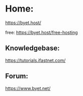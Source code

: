# Home:
https://byet.host/

free: https://byet.host/free-hosting

## Knowledgebase:
https://tutorials.ifastnet.com/

## Forum:
https://www.byet.net/
